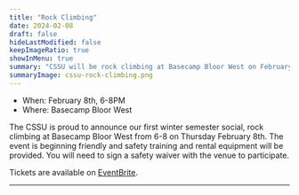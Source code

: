 ```yaml
---
title: "Rock Climbing"
date: 2024-02-08
draft: false
hideLastModified: false
keepImageRatio: true
showInMenu: true
summary: "CSSU will be rock climbing at Basecamp Bloor West on February 8th from 6-8 PM"
summaryImage: cssu-rock-climbing.png
---
```


<!-- <img src="board-games.png" width="200"> -->

- When: February 8th, 6-8PM
- Where: Basecamp Bloor West

The CSSU is proud to announce our first winter semester social, rock climbing at Basecamp Bloor West from 6-8 on Thursday February 8th.  The event is beginning friendly and safety training and rental equipment will be provided. You will need to sign a safety waiver with the venue to participate.

Tickets are available on [EventBrite](https://www.eventbrite.com/e/cssu-rock-climbing-tickets-797862096007).

---


